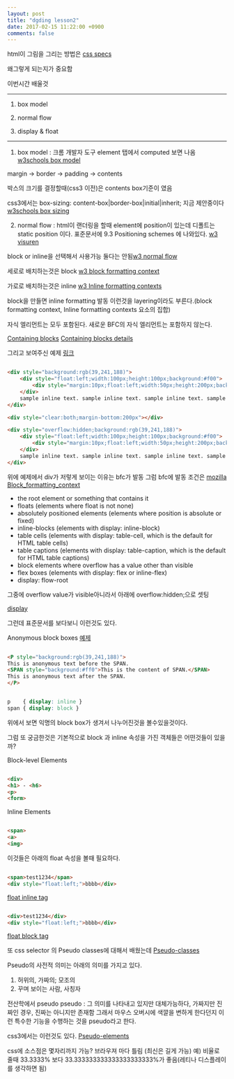 ```yaml
---
layout: post
title: "dgding lesson2"
date: 2017-02-15 11:22:00 +0900
comments: false
---
```


html이 그림을 그리는 방법은 [css specs](https://www.w3.org/Style/CSS/specs.en.html)

왜그렇게 되는지가 중요함 

이번시간 배울것 

---

1. box model

2. normal flow

3. display & float

---

1. box model : 크롬 개발자 도구 element 탭에서 computed 보면 나옴 [w3schools box model](http://www.w3schools.com/css/css_boxmodel.asp)

margin -> border -> padding -> contents

박스의 크기를 결정할때(css3 이전)은 contents box기준이 였음

css3에서는 box-sizing: content-box|border-box|initial|inherit; 지금 제안중이다 [w3schools box sizing](http://www.w3schools.com/cssref/css3_pr_box-sizing.asp)

2. normal flow : html이 랜더링을 할때 element에 position이 있는데 디폴트는 static position 이다. 표준문서에 9.3 Positioning schemes 에 나와있다. [w3 visuren](https://www.w3.org/TR/CSS2/visuren.html)

block or inline을 선택해서 사용가능 둘다는 안됨[w3 normal flow](https://www.w3.org/TR/CSS2/visuren.html#normal-flow)

세로로 배치하는것은 block [w3 block formatting context](https://www.w3.org/TR/CSS2/visuren.html#block-formatting)

가로로 배치하는것은 inline [w3 Inline formatting contexts](https://www.w3.org/TR/CSS2/visuren.html#inline-formatting)

block을 만들면 inline formatting 발동 이런것을 layering이라도 부른다.(block formatting context, Inline formatting contexts 요소의 집합)

자식 엘리먼트는 모두 포함된다.
새로운 BFC의 자식 엘리먼트는 포함하지 않는다.

[Containing blocks](https://www.w3.org/TR/CSS2/visuren.html#containing-block)
[Containing blocks details](https://www.w3.org/TR/CSS2/visudet.html#containing-block-details)

그리고 보여주신 예제 [링크](https://jsfiddle.net/sanaes/e6jq9zp5/) 

```html

<div style="background:rgb(39,241,188)">
	<div style="float:left;width:100px;height:100px;background:#f00">
		<div style="margin:10px;float:left;width:50px;height:200px;background:#ff0"></div>
	</div>
	sample inline text. sample inline text. sample inline text. sample inline text. sample inline text.
</div>

<div style="clear:both;margin-bottom:200px"></div>

<div style="overflow:hidden;background:rgb(39,241,188)">
	<div style="float:left;width:100px;height:100px;background:#f00">
		<div style="margin:10px;float:left;width:50px;height:200px;background:#ff0"></div>
	</div>
	sample inline text. sample inline text. sample inline text. sample inline text. sample inline text.
</div>


```

위에 예제에서 div가 저렇게 보이는 이유는 bfc가 발동 그럼 bfc에 발동 조건은 [mozilla Block_formatting_context](https://developer.mozilla.org/en-US/docs/Web/Guide/CSS/Block_formatting_context)

* the root element or something that contains it
* floats (elements where float is not none)
* absolutely positioned elements (elements where position is absolute or fixed)
* inline-blocks (elements with display: inline-block)
* table cells (elements with display: table-cell, which is the default for HTML table cells)
* table captions (elements with display: table-caption, which is the default for HTML table captions)
* block elements where overflow has a value other than visible
* flex boxes (elements with display: flex or inline-flex)
* display: flow-root

그중에 overflow value가 visible아니라서 아래에 overflow:hidden;으로 셋팅

[display](https://www.w3.org/TR/css-display-3/)

그런데 표준문서를 보다보니 이런것도 있다. 

Anonymous block boxes [예제](https://jsfiddle.net/sanaes/3y8pojgL/)


```html

<P style="background:rgb(39,241,188)">
This is anonymous text before the SPAN.
<SPAN style="background:#ff0">This is the content of SPAN.</SPAN>
This is anonymous text after the SPAN.
</P>

```

```css

p    { display: inline }
span { display: block }

```

위에서 보면 익명의 block box가 생겨서 나누어진것을 볼수있을것이다.


그럼 또 궁금한것은 기본적으로 block 과 inline 속성을 가진 객체들은 어떤것들이 있을까?


Block-level Elements

```html

<div>
<h1> - <h6>
<p>
<form>

```

Inline Elements

```html

<span>
<a>
<img>

```
이것들은 아래의 float 속성을 볼때 필요하다.

```html

<span>test1234</span>
<div style="float:left;">bbbb</div>

```

[float inline tag](https://jsfiddle.net/sanaes/7q3oenwv/)

```html

<div>test1234</div>
<div style="float:left;">bbbb</div>

```

[float block tag](https://jsfiddle.net/sanaes/djyyynLx/)

또 css selector 의 Pseudo classes에 대해서 배웠는데 [Pseudo-classes](https://developer.mozilla.org/en/docs/Web/CSS/Pseudo-classes)

Pseudo의 사전적 의미는 아래의 의미를 가지고 있다.

1. 허위의, 가짜의; 모조의
2. 꾸며 보이는 사람, 사칭자

전산학에서 pseudo
pseudo : 그 의미를 나타내고 있지만 대체가능하다, 가짜지만 진짜인 경우, 진짜는 아니지만 존재함 그래서 마우스 오버시에 색깔을 변하게 한다던지 이런 특수한 기능을 수행하는 것을 pseudo라고 한다.

css3에서는 이런것도 있다. [Pseudo-elements](https://developer.mozilla.org/en/docs/Web/CSS/Pseudo-elements)

css에 소스점은 몇자리까지 가능?
브라우져 마다 틀림 (최신은 길게 가능) 예) 비율로 줄때 33.3333% 보다 33.333333333333333333333%가 좋음(레티나 디스플레이를 생각하면 됨)
